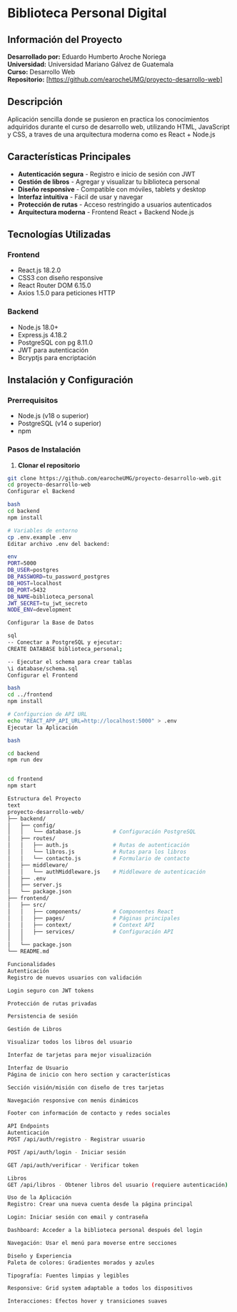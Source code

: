 # Biblioteca Personal Digital

## Información del Proyecto
**Desarrollado por:** Eduardo Humberto Aroche Noriega  
**Universidad:** Universidad Mariano Gálvez de Guatemala  
**Curso:** Desarrollo Web  
**Repositorio:** [https://github.com/earocheUMG/proyecto-desarrollo-web]

## Descripción
Aplicación sencilla donde se pusieron en practica los conocimientos adquiridos durante el curso de desarrollo web, utilizando HTML, JavaScript y CSS, a traves de una arquitectura moderna como es React + Node.js

## Características Principales
- **Autenticación segura** - Registro e inicio de sesión con JWT
- **Gestión de libros** - Agregar y visualizar tu biblioteca personal
- **Diseño responsive** - Compatible con móviles, tablets y desktop
- **Interfaz intuitiva** - Fácil de usar y navegar
- **Protección de rutas** - Acceso restringido a usuarios autenticados
- **Arquitectura moderna** - Frontend React + Backend Node.js

## Tecnologías Utilizadas

### Frontend
- React.js 18.2.0
- CSS3 con diseño responsive
- React Router DOM 6.15.0
- Axios 1.5.0 para peticiones HTTP

### Backend
- Node.js 18.0+
- Express.js 4.18.2
- PostgreSQL con pg 8.11.0
- JWT para autenticación
- Bcryptjs para encriptación


## Instalación y Configuración

### Prerrequisitos
- Node.js (v18 o superior)
- PostgreSQL (v14 o superior)
- npm

### Pasos de Instalación

1. **Clonar el repositorio**
```bash
git clone https://github.com/earocheUMG/proyecto-desarrollo-web.git
cd proyecto-desarrollo-web
Configurar el Backend

bash
cd backend
npm install

# Variables de entorno
cp .env.example .env
Editar archivo .env del backend:

env
PORT=5000
DB_USER=postgres
DB_PASSWORD=tu_password_postgres
DB_HOST=localhost
DB_PORT=5432
DB_NAME=biblioteca_personal
JWT_SECRET=tu_jwt_secreto
NODE_ENV=development

Configurar la Base de Datos

sql
-- Conectar a PostgreSQL y ejecutar:
CREATE DATABASE biblioteca_personal;

-- Ejecutar el schema para crear tablas
\i database/schema.sql
Configurar el Frontend

bash
cd ../frontend
npm install

# Configurcion de API URL
echo "REACT_APP_API_URL=http://localhost:5000" > .env
Ejecutar la Aplicación

bash

cd backend
npm run dev


cd frontend
npm start

Estructura del Proyecto
text
proyecto-desarrollo-web/
├── backend/
│   ├── config/
│   │   └── database.js          # Configuración PostgreSQL
│   ├── routes/
│   │   ├── auth.js              # Rutas de autenticación
│   │   └── libros.js            # Rutas para los libros
│   │   └── contacto.js          # Formulario de contacto
│   ├── middleware/
│   │   └── authMiddleware.js    # Middleware de autenticación
│   ├── .env
│   ├── server.js
│   └── package.json
├── frontend/
│   ├── src/
│   │   ├── components/          # Componentes React
│   │   ├── pages/               # Páginas principales
│   │   ├── context/             # Context API
│   │   ├── services/            # Configuración API
│   │
│   └── package.json
└── README.md

Funcionalidades
Autenticación
Registro de nuevos usuarios con validación

Login seguro con JWT tokens

Protección de rutas privadas

Persistencia de sesión

Gestión de Libros

Visualizar todos los libros del usuario

Interfaz de tarjetas para mejor visualización

Interfaz de Usuario
Página de inicio con hero section y características

Sección visión/misión con diseño de tres tarjetas

Navegación responsive con menús dinámicos

Footer con información de contacto y redes sociales

API Endpoints
Autenticación
POST /api/auth/registro - Registrar usuario

POST /api/auth/login - Iniciar sesión

GET /api/auth/verificar - Verificar token

Libros
GET /api/libros - Obtener libros del usuario (requiere autenticación)

Uso de la Aplicación
Registro: Crear una nueva cuenta desde la página principal

Login: Iniciar sesión con email y contraseña

Dashboard: Acceder a la biblioteca personal después del login

Navegación: Usar el menú para moverse entre secciones

Diseño y Experiencia
Paleta de colores: Gradientes morados y azules

Tipografía: Fuentes limpias y legibles

Responsive: Grid system adaptable a todos los dispositivos

Interacciones: Efectos hover y transiciones suaves





